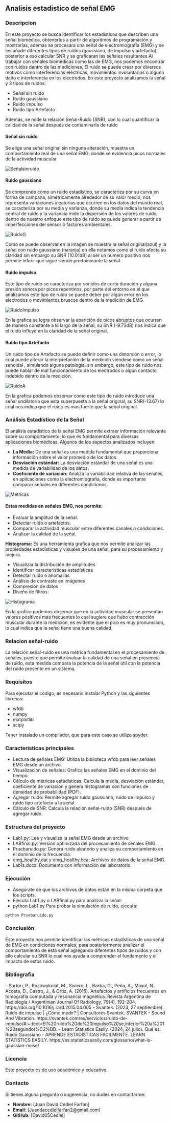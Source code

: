 ## Analisis estadistico de señal EMG
### Descripcion 
<p>
En este proyecto se busca identificar los estadísticos que describen una señal biomédica, obtenerlos a partir de algoritmos de programación y mostrarlas, además se procesara una señal de electromiografía (EMG) y se les añade diferentes tipos de ruidos (gaussiano, de impulso y artefacto), posterior a eso calcular SNR y se graficaran las señales resultantes
Al trabajar con señales biomédicas como las de EMG, nos podemos encontrar con ruidos dentro de las mediciones, El ruido se puede crear por diversos motivos como interferencias eléctricas, movimientos involuntarios o alguna daño e interferencia en los electrodos.
En este proyecto analizamos la señal y 3 tipos de ruidos:

-	Señal sin ruido
-	Ruido gaussiano
-	Ruido impulso
-	Ruido tipo Artefacto
  
Además, se mide la relación Señal-Ruido (SNR), con lo cual cuantificar la calidad de la señal después de contaminarla de ruido
</p>

#### Señal sin ruido


Se elige una señal original sin ninguna alteración, muestra un comportamiento real de una señal EMG, donde se evidencia picos normales de la actividad muscular

![Señalsinruido](https://github.com/user-attachments/assets/286d7f53-465d-4017-aac7-89b0e850f3fb)

#### Ruido gaussiano
<p>
Se comprende como un ruido estadístico, se caracteriza por su curva en forma de campana, simétricamente alrededor de su valor medio, nos representa variaciones aleatorias que ocurren en los datos del mundo real, se caracteriza por su media y varianza, donde su media indica la tendencia central de ruido y la variancia mide la dispersión de los valores de ruido, dentro de nuestro enfoque este tipo de ruido se puede generar a partir de imperfecciones del sensor o factores ambientales.
    
![RuidoG](https://github.com/user-attachments/assets/1a95ec67-f2e6-4396-a05a-0f5dd530546f)

Como se puede observar en la imagen se muestra la señal original(azul) y la señal con ruido gaussiano (naranja) en ella notamos como el ruido afecta su claridad sin embargo su SNR (10.01dB) al ser un numero positivo nos permite inferir que sigue siendo predominante la señal.
</p>


#### Ruido impulso
<P>
Este tipo de ruido se caracteriza por sonidos de corta duración y alguna presión sonora por picos repentinos, por parte del entorno en el que analizamos este tipo de ruido se puede deber por algún error en los electrodos o movimientos bruscos dentro de la medición de EMG.
    
![RuidoImpulso](https://github.com/user-attachments/assets/e07570ae-6fe2-4447-aefe-063385692ccf)

En la grafica se logra observar la aparición de picos abruptos que ocurren de manera constante a lo largo de la señal, su SNR (-9.73dB) nos indica que el ruido influye en la claridad de la señal original.
</p>

#### Ruido tipo Artefacto
<p>
Un ruido tipo de Artefacto se puede definir como una distorsión o error, lo cual puede alterar la interpretación de la medición viéndose como un señal senoidal , simulando alguna patología, sin embargo, este tipo de ruido nos puede hablar de mal funcionamiento de los electrodos o algún contacto indebido dentro de la medición.
    
![RuidoA](https://github.com/user-attachments/assets/e36e59ec-b294-47ad-a48c-3c02790b749a)

En la grafica podemos observar como este tipo de ruido introduce una señal undilatoria que esta superpuesta a la señal original, su SNR(-13.67) lo cual nos indica que el ruido es mas fuerte que la señal original.
</p>

### Análisis Estadístico de la Señal

<p>
El análisis estadístico de la señal EMG permite extraer información relevante sobre su comportamiento, lo que es fundamental para diversas aplicaciones biomédicas. Algunos de los aspectos analizados incluyen:
</p>

- **La Media:**  De una señal es una medida fundamental que proporciona información sobre el valor promedio de los datos. 
- **Desviación estándar:** La desviación estándar de una señal es una medida de variabilidad de los datos.
- **Coeficiente de variación:** Analiza la variabilidad relativa de las señales, en aplicaciones como la electromiografía, donde es importante comparar señales en diferentes condiciones.
  
![Metricas](https://github.com/user-attachments/assets/d5c5d173-16dc-4a44-a0e9-88008b335190)

#### Estas medidas en señales EMG, nos permite:
- Evaluar la amplitud de la señal.
- Detectar ruido o artefactos.
- Comparar la actividad muscular entre diferentes canales o condiciones.
- Analizar la calidad de la señal.

**Histograma:** Es una herramienta grafica que nos permite analizar las propiedades estadísticas y visuales de una señal, para su procesamiento y mejora.
- Visualizar la distribución de amplitudes
- Identificar características estadísticas
- Detectar ruido o anomalías
- Análisis de contraste en imágenes
- Compresión de datos
- Diseño de filtros

![Histograma](https://github.com/user-attachments/assets/8c307ff4-5c97-4711-aa62-69623eccfd08)

<p>
  En la grafica podemos observar que en la actividad muscular se presentan valores positivos mas frecuentes lo cual sugiere que hubo contracción muscular durante la medición, es evidente que el pico es muy pronunciado, lo cual indica que la señal tiene una buena calidad.
</p>

### Relacion señal-ruido
<p>
La relación señal-ruido es una métrica fundamental en el procesamiento de señales, puesto que permite evaluar la calidad de una señal en presencia de ruido, esta medida  compara la potencia de la señal útil con la potencia del ruido presente en un sistema.
    
</p>

### Requisitos
<p>
Para ejecutar el código, es necesario instalar Python y las siguientes librerías:
  
- wfdb
- numpy
- matplotlib
- scipy
  
Tener instalado un compilador, que para este caso se utilizo spyder.  
</p>

### Caracteristicas principales
- Lectura de señales EMG: Utiliza la biblioteca wfdb para leer señales EMG desde un archivo.
- Visualización de señales: Grafica las señales EMG en el dominio del tiempo.
- Cálculo de métricas estadísticas: Calcula la media, desviación estándar, coeficiente de variación y genera histogramas con funciones de densidad de probabilidad (PDF).
- Agregar ruido: Permite agregar ruido gaussiano, ruido de impulso y ruido tipo artefacto a la señal.
- Cálculo de SNR: Calcula la relación señal-ruido (SNR) después de agregar ruido.

### Estructura del proyecto
- Lab1.py: Lee y visualiza la señal EMG desde un archivo
- LABfinal.py: Versión optimizada del procesamiento de señales EMG.
- Pruebaruido.py: Genera ruido aleatorio y analiza su comportamiento en el dominio de la frecuencia.
- emg_healthy.dat y emg_healthy.hea: Archivos de datos de la señal EMG.
- Lab1s.docx: Documento con información del laboratorio.

### Ejecución

- Asegúrate de que los archivos de datos están en la misma carpeta que los scripts.
-	Ejecuta Lab1.py o LABfinal.py para analizar la señal:
- python Lab1.py
  Para probar la simulación de ruido, ejecuta:
  
`python Pruebaruido.py`


### Conclusión
<p>
Este proyecto nos permite identificar las métricas estadísticas de una señal de EMG en condiciones normales, para posteriormente analizar el comportamiento de esta señal agregando diferentes tipos de ruidos y con ello calcular su SNR lo cual nos ayuda a comprender el fundamento y el impacto de estos ruido.
</p>

### Bibliografia
<p>
- Sartori, P., Rozowykniat, M., Siviero, L., Barba, G., Peña, A., Mayol, N., Acosta, D., Castro, J., & Ortiz, A. (2015). Artefactos y artificios frecuentes en tomografía computada y resonancia magnética. Revista Argentina de Radiología / Argentinian Journal Of Radiology, 79(4), 192-204. https://doi.org/10.1016/j.rard.2015.04.005
- Svantek. (2023, 27 septiembre). Ruido de impulso | ¿Cómo medir? | Consultores Svantek. SVANTEK - Sound And Vibration. https://svantek.com/es/servicios/ruido-de-impulso/#:~:text=El%20ruido%20de%20impulso%20se,inferior%20a%201%20segundo)%C2%BB.
- Learn Statistics Easily. (2024, 24 julio). Qué es: Ruido Gaussiano - APRENDE ESTADÍSTICAS FÁCILMENTE. LEARN STATISTICS EASILY. https://es.statisticseasily.com/glossario/what-is-gaussian-noise/

</p>

### Licencia

Este proyecto es de uso académico y educativo.

### Contacto
<p>
Si tienes alguna pregunta o sugerencia, no dudes en contactarme:
</p>

- **Nombre:** [Juan David Cediel Farfan]
- **Email:** [Juandacedielfarfan2@gmail.com]
- **GitHub:** [David05Cediel]  

